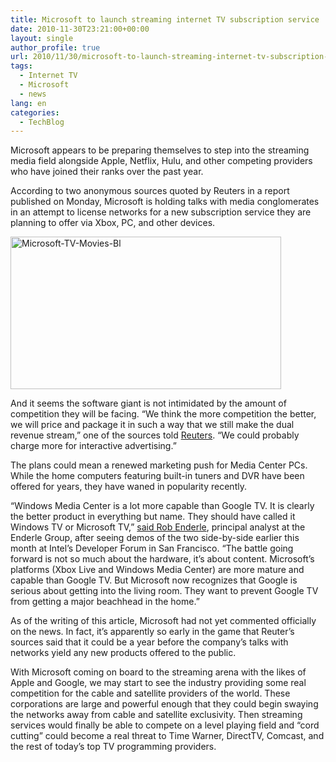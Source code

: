 ```yaml
---
title: Microsoft to launch streaming internet TV subscription service
date: 2010-11-30T23:21:00+00:00
layout: single
author_profile: true
url: 2010/11/30/microsoft-to-launch-streaming-internet-tv-subscription-service/
tags:
  - Internet TV
  - Microsoft
  - news
lang: en
categories: 
  - TechBlog
---
```

Microsoft appears to be preparing themselves to step into the streaming media field alongside Apple, Netflix, Hulu, and other competing providers who have joined their ranks over the past year.

According to two anonymous sources quoted by Reuters in a report published on Monday, Microsoft is holding talks with media conglomerates in an attempt to license networks for a new subscription service they are planning to offer via Xbox, PC, and other devices.

[<img title="Microsoft-TV-Movies-Bl" border="0" alt="Microsoft-TV-Movies-Bl" src="http://lh4.ggpht.com/_vaUVXcmC3OI/TPV_71PLi3I/AAAAAAAADT4/QqmquLnvd8E/Microsoft-TV-Movies-Bl_thumb.jpg?imgmax=800" width="433" height="244" />](http://lh5.ggpht.com/_vaUVXcmC3OI/TPV_4iLVVzI/AAAAAAAADT0/c8B73GfusG4/s1600-h/Microsoft-TV-Movies-Bl%5B2%5D.jpg)

And it seems the software giant is not intimidated by the amount of competition they will be facing. “We think the more competition the better, we will price and package it in such a way that we still make the dual revenue stream,” one of the sources told [Reuters](http://finance.yahoo.com/news/Microsoft-in-talks-for-new-TV-rb-1155559107.html?x=0&.v=1). “We could probably charge more for interactive advertising.”

The plans could mean a renewed marketing push for Media Center PCs. While the home computers featuring built-in tuners and DVR have been offered for years, they have waned in popularity recently.

“Windows Media Center is a lot more capable than Google TV. It is clearly the better product in everything but name. They should have called it Windows TV or Microsoft TV,” [said Rob Enderle](http://content.usatoday.com/communities/technologylive/post/2010/11/xbox-live-grapples-with-google-tv-for-access-to-your-living-room/1), principal analyst at the Enderle Group, after seeing demos of the two side-by-side earlier this month at Intel’s Developer Forum in San Francisco. “The battle going forward is not so much about the hardware, it’s about content. Microsoft’s platforms (Xbox Live and Windows Media Center) are more mature and capable than Google TV. But Microsoft now recognizes that Google is serious about getting into the living room. They want to prevent Google TV from getting a major beachhead in the home.”

As of the writing of this article, Microsoft had not yet commented officially on the news. In fact, it’s apparently so early in the game that Reuter’s sources said that it could be a year before the company’s talks with networks yield any new products offered to the public.

With Microsoft coming on board to the streaming arena with the likes of Apple and Google, we may start to see the industry providing some real competition for the cable and satellite providers of the world. These corporations are large and powerful enough that they could begin swaying the networks away from cable and satellite exclusivity. Then streaming services would finally be able to compete on a level playing field and “cord cutting” could become a real threat to Time Warner, DirectTV, Comcast, and the rest of today’s top TV programming providers.